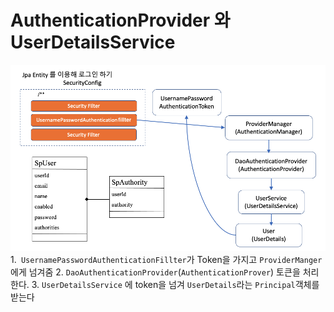 # AuthenticationProvider 와 UserDetailsService
![img1.png](img1.png)
1.` UsernamePasswordAuthenticationFillter`가 Token을 가지고 `ProviderManger` 에게 넘겨줌
2. `DaoAuthenticationProvider`(`AuthenticationProver`) 토큰을 처리한다.
3. `UserDetailsService` 에 token을 넘겨 `UserDetails`라는 `Principal`객체를 받는다